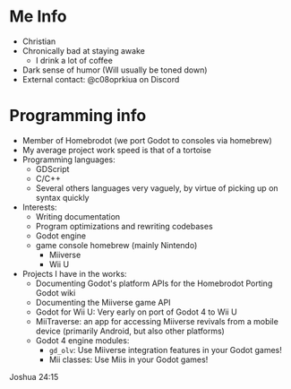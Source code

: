 # Me Info
* Christian
* Chronically bad at staying awake
  * I drink a lot of coffee
* Dark sense of humor (Will usually be toned down)
* External contact: @c08oprkiua on Discord

# Programming info
* Member of Homebrodot (we port Godot to consoles via homebrew)
* My average project work speed is that of a tortoise
* Programming languages:
  * GDScript
  * C/C++
  * Several others languages very vaguely, by virtue of picking up on syntax quickly
* Interests:
  * Writing documentation
  * Program optimizations and rewriting codebases
  * Godot engine
  * game console homebrew (mainly Nintendo)
    * Miiverse
    * Wii U
* Projects I have in the works:
  * Documenting Godot's platform APIs for the Homebrodot Porting Godot wiki
  * Documenting the Miiverse game API
  * Godot for Wii U: Very early on port of Godot 4 to Wii U
  * MiiTraverse: an app for accessing Miiverse revivals from a mobile device (primarily Android, but also other platforms)
  * Godot 4 engine modules:
    * `gd_olv`: Use Miiverse integration features in your Godot games!
    * Mii classes: Use Miis in your Godot games!


Joshua 24:15

<!--

-->
